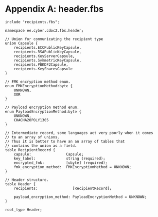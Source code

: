 # Appendix A: header.fbs

    include "recipients.fbs";

    namespace ee.cyber.cdoc2.fbs.header;

    // Union for communicating the recipient type
    union Capsule {
        recipients.ECCPublicKeyCapsule,
        recipients.RSAPublicKeyCapsule,
        recipients.KeyServerCapsule,
        recipients.SymmetricKeyCapsule,
        recipients.PBKDF2Capsule,
        recipients.KeySharesCapsule
    }

    // FMK encryption method enum.
    enum FMKEncryptionMethod:byte {
        UNKNOWN,
        XOR
    }

    // Payload encryption method enum.
    enum PayloadEncryptionMethod:byte {
        UNKNOWN,
        CHACHA20POLY1305
    }

    // Intermediate record, some languages act very poorly when it comes
    // to an array of unions.
    // Thus it is better to have an an array of tables that
    // contains the union as a field.
    table RecipientRecord {
        capsule:                Capsule;
        key_label:              string (required);
        encrypted_fmk:          [ubyte] (required);
        fmk_encryption_method:  FMKEncryptionMethod = UNKNOWN;
    }

    // Header structure.
    table Header {
        recipients:                [RecipientRecord];

        payload_encryption_method: PayloadEncryptionMethod = UNKNOWN;
    }

    root_type Header;
